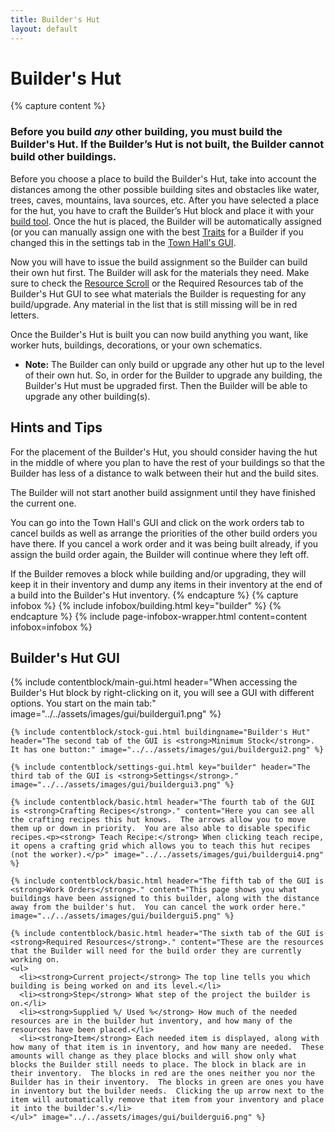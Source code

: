 ```yaml
---
title: Builder's Hut
layout: default
---
```

# Builder's Hut

{% capture content %}
### Before you build *any* other building, you must build the Builder's Hut. If the Builder’s Hut is not built, the Builder cannot build other buildings.

Before you choose a place to build the Builder's Hut, take into account the distances among the other possible building sites and obstacles like water, trees, caves, mountains, lava sources, etc. After you have selected a place for the hut, you have to craft the Builder’s Hut block and place it with your [build tool](../items/buildtool). Once the hut is placed, the Builder will be automatically assigned (or you can manually assign one with the best [Traits](../systems/worker) for a Builder if you changed this in the settings tab in the [Town Hall's GUI](../../source/buildings/townhall).

Now you will have to issue the build assignment so the Builder can build their own hut first. The Builder will ask for the materials they need. Make sure to check the [Resource Scroll](../../source/items/resourcescroll) or the Required Resources tab of the Builder's Hut GUI to see what materials the Builder is requesting for any build/upgrade. Any material in the list that is still missing will be in red letters.

Once the Builder's Hut is built you can now build anything you want, like worker huts, buildings, decorations, or your own schematics.

- **Note:** The Builder can only build or upgrade any other hut up to the level of their own hut. So, in order for the Builder to upgrade any building, the Builder's Hut must be upgraded first. Then the Builder will be able to upgrade any other building(s).

## Hints and Tips

For the placement of the Builder's Hut, you should consider having the hut in the middle of where you plan to have the rest of your buildings so that the Builder has less of a distance to walk between their hut and the build sites.

The Builder will not start another build assignment until they have finished the current one.

You can go into the Town Hall's GUI and click on the work orders tab to cancel builds as well as arrange the priorities of the other build orders you have there. If you cancel a work order and it was being built already, if you assign the build order again, the Builder will continue where they left off.

If the Builder removes a block while building and/or upgrading, they will keep it in their inventory and dump any items in their inventory at the end of a build into the Builder's Hut inventory.
{% endcapture %}
{% capture infobox %}
{% include infobox/building.html key="builder" %}
{% endcapture %}
{% include page-infobox-wrapper.html content=content infobox=infobox %}


## Builder's Hut GUI

<div class="row">
  <div class="col">
    {% include contentblock/main-gui.html header="When accessing the Builder's Hut block by right-clicking on it, you will see a GUI with different options. You start on the main tab:" image="../../assets/images/gui/buildergui1.png" %}

    {% include contentblock/stock-gui.html buildingname="Builder's Hut" header="The second tab of the GUI is <strong>Minimum Stock</strong>. It has one button:" image="../../assets/images/gui/buildergui2.png" %}

    {% include contentblock/settings-gui.html key="builder" header="The third tab of the GUI is <strong>Settings</strong>." image="../../assets/images/gui/buildergui3.png" %}

    {% include contentblock/basic.html header="The fourth tab of the GUI is <strong>Crafting Recipes</strong>." content="Here you can see all the crafting recipes this hut knows.  The arrows allow you to move them up or down in priority.  You are also able to disable specific recipes.<p><strong> Teach Recipe:</strong> When clicking teach recipe, it opens a crafting grid which allows you to teach this hut recipes (not the worker).</p>" image="../../assets/images/gui/buildergui4.png" %}

    {% include contentblock/basic.html header="The fifth tab of the GUI is <strong>Work Orders</strong>." content="This page shows you what buildings have been assigned to this builder, along with the distance away from the builder's hut.  You can cancel the work order here." image="../../assets/images/gui/buildergui5.png" %}

    {% include contentblock/basic.html header="The sixth tab of the GUI is <strong>Required Resources</strong>." content="These are the resources that the Builder will need for the build order they are currently working on.
    <ul>
      <li><strong>Current project</strong> The top line tells you which building is being worked on and its level.</li>
      <li><strong>Step</strong> What step of the project the builder is on.</li>
      <li><strong>Supplied %/ Used %</strong> How much of the needed resources are in the builder hut inventory, and how many of the resources have been placed.</li>
      <li><strong>Item</strong> Each needed item is displayed, along with how many of that item is in inventory, and how many are needed.  These amounts will change as they place blocks and will show only what blocks the Builder still needs to place. The block in black are in their inventory.  The blocks in red are the ones neither you nor the Builder has in their inventory.  The blocks in green are ones you have in inventory but the builder needs.  Clicking the up arrow next to the item will automatically remove that item from your inventory and place it into the builder's.</li>
    </ul>" image="../../assets/images/gui/buildergui6.png" %}

  </div>
</div>